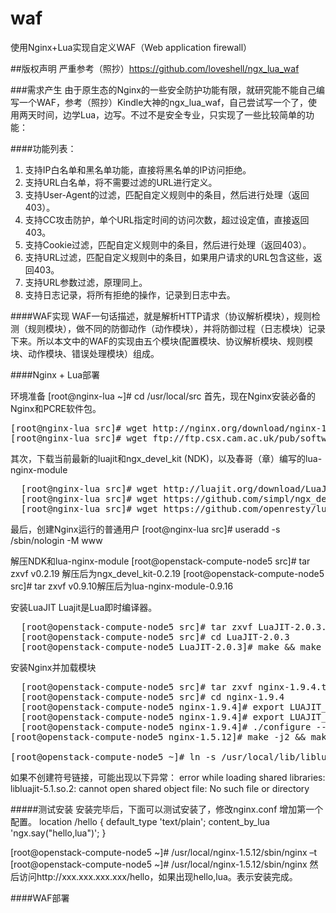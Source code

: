 # waf
使用Nginx+Lua实现自定义WAF（Web application firewall）

##版权声明
    严重参考（照抄）https://github.com/loveshell/ngx_lua_waf

###需求产生
    由于原生态的Nginx的一些安全防护功能有限，就研究能不能自己编写一个WAF，参考（照抄）Kindle大神的ngx_lua_waf，自己尝试写一个了，使用两天时间，边学Lua，边写。不过不是安全专业，只实现了一些比较简单的功能：

####功能列表：
1.	支持IP白名单和黑名单功能，直接将黑名单的IP访问拒绝。
2.	支持URL白名单，将不需要过滤的URL进行定义。
3.	支持User-Agent的过滤，匹配自定义规则中的条目，然后进行处理（返回403）。
4.	支持CC攻击防护，单个URL指定时间的访问次数，超过设定值，直接返回403。
5.	支持Cookie过滤，匹配自定义规则中的条目，然后进行处理（返回403）。
6.	支持URL过滤，匹配自定义规则中的条目，如果用户请求的URL包含这些，返回403。
7.	支持URL参数过滤，原理同上。
8.	支持日志记录，将所有拒绝的操作，记录到日志中去。

####WAF实现
   WAF一句话描述，就是解析HTTP请求（协议解析模块），规则检测（规则模块），做不同的防御动作（动作模块），并将防御过程（日志模块）记录下来。所以本文中的WAF的实现由五个模块(配置模块、协议解析模块、规则模块、动作模块、错误处理模块）组成。

####Nginx + Lua部署

环境准备
    [root@nginx-lua ~]# cd /usr/local/src
首先，现在Nginx安装必备的Nginx和PCRE软件包。
<pre>
[root@nginx-lua src]# wget http://nginx.org/download/nginx-1.9.4.tar.gz
[root@nginx-lua src]# wget ftp://ftp.csx.cam.ac.uk/pub/software/programming/pcre/pcre-8.37.tar.gz
</pre>
其次，下载当前最新的luajit和ngx_devel_kit (NDK)，以及春哥（章）编写的lua-nginx-module
<pre>
  [root@nginx-lua src]# wget http://luajit.org/download/LuaJIT-2.0.4.tar.gz
  [root@nginx-lua src]# wget https://github.com/simpl/ngx_devel_kit/archive/v0.2.19.tar.gz
  [root@nginx-lua src]# wget https://github.com/openresty/lua-nginx-module/archive/v0.9.16.tar.gz
</pre>

最后，创建Nginx运行的普通用户
   [root@nginx-lua src]# useradd -s /sbin/nologin -M www

解压NDK和lua-nginx-module
    [root@openstack-compute-node5 src]# tar zxvf v0.2.19 解压后为ngx_devel_kit-0.2.19
    [root@openstack-compute-node5 src]# tar zxvf v0.9.10解压后为lua-nginx-module-0.9.16

安装LuaJIT
Luajit是Lua即时编译器。
<pre>
  [root@openstack-compute-node5 src]# tar zxvf LuaJIT-2.0.3.tar.gz 
  [root@openstack-compute-node5 src]# cd LuaJIT-2.0.3
  [root@openstack-compute-node5 LuaJIT-2.0.3]# make && make install
</pre>

安装Nginx并加载模块
<pre>
  [root@openstack-compute-node5 src]# tar zxvf nginx-1.9.4.tar.gz 
  [root@openstack-compute-node5 src]# cd nginx-1.9.4
  [root@openstack-compute-node5 nginx-1.9.4]# export LUAJIT_LIB=/usr/local/lib
  [root@openstack-compute-node5 nginx-1.9.4]# export LUAJIT_INC=/usr/local/include/luajit-2.0
  [root@openstack-compute-node5 nginx-1.9.4]# ./configure --prefix=/usr/local/nginx --user=www --group=www     --with-http_ssl_module --with-http_stub_status_module --with-file-aio --with-http_dav_module --add-module=../ngx_devel_kit-0.2.19/ --add-module=../lua-nginx-module-0.9.16/ --with-pcre=/usr/local/src/pcre-8.37 
[root@openstack-compute-node5 nginx-1.5.12]# make -j2 && make install

[root@openstack-compute-node5 ~]# ln -s /usr/local/lib/libluajit-5.1.so.2 /lib64/libluajit-5.1.so.2
</pre>
如果不创建符号链接，可能出现以下异常：
error while loading shared libraries: libluajit-5.1.so.2: cannot open shared object file: No such file or directory

#####测试安装
安装完毕后，下面可以测试安装了，修改nginx.conf 增加第一个配置。
        location /hello {
                default_type 'text/plain';
                content_by_lua 'ngx.say("hello,lua")';
        }
    
[root@openstack-compute-node5 ~]# /usr/local/nginx-1.5.12/sbin/nginx –t
[root@openstack-compute-node5 ~]# /usr/local/nginx-1.5.12/sbin/nginx
然后访问http://xxx.xxx.xxx.xxx/hello，如果出现hello,lua。表示安装完成。

####WAF部署





